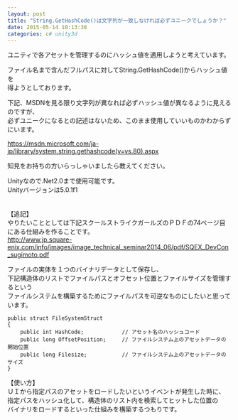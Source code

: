 ```yaml
---
layout: post
title: "String.GetHashCode()は文字列が一致しなければ必ずユニークでしょうか？"
date: 2015-05-14 10:13:38
categories: c# unity3d
---
```

<p>ユニティで各アセットを管理するのにハッシュ値を適用しようと考えています。</p>

<p>ファイル名まで含んだフルパスに対してString.GetHashCode()からハッシュ値を<br>
得ようとしております。</p>

<p>下記、MSDNを見る限り文字列が異なれば必ずハッシュ値が異なるように見えるのですが、<br>
必ずユニークになるとの記述はないため、このまま使用していいものかわからずにいます。</p>

<p><a href="https://msdn.microsoft.com/ja-jp/library/system.string.gethashcode(v=vs.80).aspx" rel="nofollow">https://msdn.microsoft.com/ja-jp/library/system.string.gethashcode(v=vs.80).aspx</a></p>

<p>知見をお持ちの方いらっしゃいましたら教えてください。</p>

<p>Unityなので.Net2.0まで使用可能です。<br>
Unityバージョンは5.0.1f1</p>

<p>　<br>
【追記】<br>
やりたいこととしては下記スクールストライクガールズのＰＤＦの74ページ目にある仕組みを作ることです。<br>
<a href="http://www.jp.square-enix.com/info/images/image_technical_seminar2014_06/pdf/SQEX_DevCon_sugimoto.pdf" rel="nofollow">http://www.jp.square-enix.com/info/images/image_technical_seminar2014_06/pdf/SQEX_DevCon_sugimoto.pdf</a></p>

<p>ファイルの実体を１つのバイナリデータとして保存し、<br>
下記構造体のリストでファイルパスとオフセット位置とファイルサイズを管理するという<br>
ファイルシステムを構築するためにファイルパスを可逆なものにしたいと思っています。</p>

<pre><code>public struct FileSystemStruct
{
    public int HashCode;            // アセット名のハッシュコード
    public long OffsetPosition;     // ファイルシステム上のアセットデータの開始位置
    public long Filesize;           // ファイルシステム上のアセットデータのサイズ
}
</code></pre>

<p>【使い方】<br>
ＵＩから指定パスのアセットをロードしたいというイベントが発生した時に、<br>
指定パスをハッシュ化して、構造体のリスト内を検索してヒットした位置の<br>
バイナリをロードするといった仕組みを構築するつもりです。</p>
